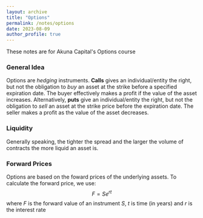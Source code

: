 ```yaml
---
layout: archive
title: "Options"
permalink: /notes/options
date: 2023-08-09
author_profile: true
---
```


These notes are for Akuna Capital's Options course

### General Idea

Options are _hedging_ instruments. **Calls** gives an individual/entity the right, but not the obligation to _buy_ an asset at the strike before a specified expiration date. The buyer effectively makes a profit if the value of the asset increases. Alternatively, **puts** give an individual/entity the right, but not the obligation to _sell_ an asset at the strike price before the expiration date. The seller makes a profit as the value of the asset decreases. 

### Liquidity

Generally speaking, the tighter the spread and the larger the volume of contracts the more liquid an asset is.

### Forward Prices 

Options are based on the foward prices of the underlying assets. To calculate the forward price, we use: $$F = Se^{rt}$$ where $F$ is the forward value of an instrument $S$, $t$ is time (in years) and $r$ is the interest rate